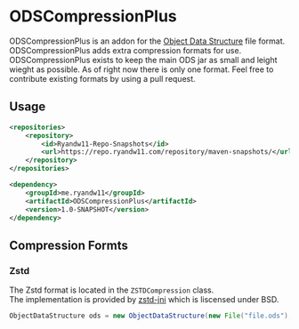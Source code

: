 # ODSCompressionPlus
ODSCompressionPlus is an addon for the [Object Data Structure](https://github.com/ryandw11/ODS) file format.
ODSCompressionPlus adds extra compression formats for use. ODSCompressionPlus exists to keep the main ODS jar as small and leight wieght as possible. As of right
now there is only one format. Feel free to contribute existing formats by using a pull request.

## Usage
```xml
<repositories>
    <repository>
        <id>Ryandw11-Repo-Snapshots</id>
        <url>https://repo.ryandw11.com/repository/maven-snapshots/</url>
    </repository>
</repositories>

<dependency>
    <groupId>me.ryandw11</groupId>
    <artifactId>ODSCompressionPlus</artifactId>
    <version>1.0-SNAPSHOT</version>
</dependency>
```

## Compression Formts
### Zstd
The Zstd format is located in the `ZSTDCompression` class.  
The implementation is provided by [zstd-jni](https://github.com/luben/zstd-jni) which is liscensed under BSD.  
```java
ObjectDataStructure ods = new ObjectDataStructure(new File("file.ods"), new ZSTDCompression());
```
